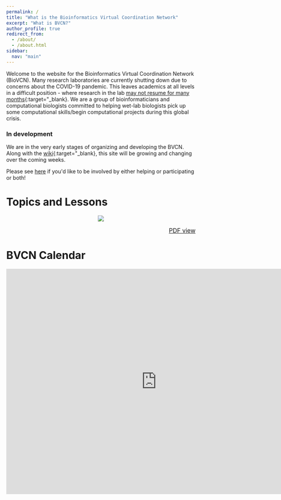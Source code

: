 ```yaml
---
permalink: /
title: "What is the Bioinformatics Virtual Coordination Network"
excerpt: "What is BVCN?"
author_profile: true
redirect_from: 
  - /about/
  - /about.html
sidebar:
  nav: "main"
---
```


Welcome to the website for the Bioinformatics Virtual Coordination Network (BioVCN). Many research laboratories are currently shutting down due to concerns about the COVID-19 pandemic. This leaves academics at all levels in a difficult position - where research in the lab [may not resume for many months](https://www.imperial.ac.uk/mrc-global-infectious-disease-analysis/news--wuhan-coronavirus/?fbclid=IwAR2vwiQNBs_lisviJG3d2VAl-etCEuVsMCGEV09YEilvrwTL1Zwv0Qd34Dg){:target="_blank}. We are a group of bioinformaticians and computational biologists committed to helping wet-lab biologists pick up some computational skills/begin computational projects during this global crisis. 

### In development

We are in the very early stages of organizing and developing the BVCN. Along with the [wiki](https://github.com/biovcnet/biovcnet.github.io/wiki){:target="_blank}, this site will be growing and changing over the coming weeks.

Please see [here](https://biovcnet.github.io/_pages/get-involved/) if you'd like to be involved by either helping or participating or both!

# Topics and Lessons

<center>
<a href="images/BVCN-overview-of-topics-and-lessons-v1.pdf"><img src="images/BVCN-overview-of-topics-and-lessons-v1.svg"></a>
</center>

<p align="right"><a href="images/BVCN-overview-of-topics-and-lessons-v1.pdf"><font size="3">PDF view</font></a></p>


# BVCN Calendar

<iframe src="https://calendar.google.com/calendar/embed?height=600&amp;wkst=1&amp;bgcolor=%23ffffff&amp;ctz=America%2FLos_Angeles&amp;src=amM5a2hkNGxnb21rYWtrMDU5N25ycDl1dmdAZ3JvdXAuY2FsZW5kYXIuZ29vZ2xlLmNvbQ&amp;color=%237986CB&amp;showTitle=0&amp;showPrint=0&amp;showCalendars=0&amp;mode=WEEK" style="border-width:0" width="800" height="600" frameborder="0" scrolling="no"></iframe>
